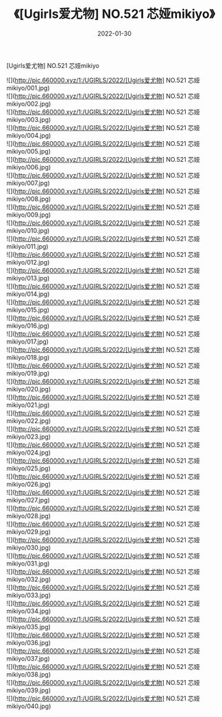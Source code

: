﻿---
layout: post
title:  《[Ugirls爱尤物] NO.521 芯娅mikiyo》
date:   2022-01-30
img: http://pic.660000.xyz/1:/UGIRLS/2022/[Ugirls爱尤物] NO.521 芯娅mikiyo/000.jpg
categories: [美女, 清纯, 唯美]
---

[Ugirls爱尤物] NO.521 芯娅mikiyo

 ![](http://pic.660000.xyz/1:/UGIRLS/2022/[Ugirls爱尤物] NO.521 芯娅mikiyo/001.jpg) <br>![](http://pic.660000.xyz/1:/UGIRLS/2022/[Ugirls爱尤物] NO.521 芯娅mikiyo/002.jpg) <br>![](http://pic.660000.xyz/1:/UGIRLS/2022/[Ugirls爱尤物] NO.521 芯娅mikiyo/003.jpg) <br>![](http://pic.660000.xyz/1:/UGIRLS/2022/[Ugirls爱尤物] NO.521 芯娅mikiyo/004.jpg) <br>![](http://pic.660000.xyz/1:/UGIRLS/2022/[Ugirls爱尤物] NO.521 芯娅mikiyo/005.jpg) <br>![](http://pic.660000.xyz/1:/UGIRLS/2022/[Ugirls爱尤物] NO.521 芯娅mikiyo/006.jpg) <br>![](http://pic.660000.xyz/1:/UGIRLS/2022/[Ugirls爱尤物] NO.521 芯娅mikiyo/007.jpg) <br>![](http://pic.660000.xyz/1:/UGIRLS/2022/[Ugirls爱尤物] NO.521 芯娅mikiyo/008.jpg) <br>![](http://pic.660000.xyz/1:/UGIRLS/2022/[Ugirls爱尤物] NO.521 芯娅mikiyo/009.jpg) <br>![](http://pic.660000.xyz/1:/UGIRLS/2022/[Ugirls爱尤物] NO.521 芯娅mikiyo/010.jpg) <br>![](http://pic.660000.xyz/1:/UGIRLS/2022/[Ugirls爱尤物] NO.521 芯娅mikiyo/011.jpg) <br>![](http://pic.660000.xyz/1:/UGIRLS/2022/[Ugirls爱尤物] NO.521 芯娅mikiyo/012.jpg) <br>![](http://pic.660000.xyz/1:/UGIRLS/2022/[Ugirls爱尤物] NO.521 芯娅mikiyo/013.jpg) <br>![](http://pic.660000.xyz/1:/UGIRLS/2022/[Ugirls爱尤物] NO.521 芯娅mikiyo/014.jpg) <br>![](http://pic.660000.xyz/1:/UGIRLS/2022/[Ugirls爱尤物] NO.521 芯娅mikiyo/015.jpg) <br>![](http://pic.660000.xyz/1:/UGIRLS/2022/[Ugirls爱尤物] NO.521 芯娅mikiyo/016.jpg) <br>![](http://pic.660000.xyz/1:/UGIRLS/2022/[Ugirls爱尤物] NO.521 芯娅mikiyo/017.jpg) <br>![](http://pic.660000.xyz/1:/UGIRLS/2022/[Ugirls爱尤物] NO.521 芯娅mikiyo/018.jpg) <br>![](http://pic.660000.xyz/1:/UGIRLS/2022/[Ugirls爱尤物] NO.521 芯娅mikiyo/019.jpg) <br>![](http://pic.660000.xyz/1:/UGIRLS/2022/[Ugirls爱尤物] NO.521 芯娅mikiyo/020.jpg) <br>![](http://pic.660000.xyz/1:/UGIRLS/2022/[Ugirls爱尤物] NO.521 芯娅mikiyo/021.jpg) <br>![](http://pic.660000.xyz/1:/UGIRLS/2022/[Ugirls爱尤物] NO.521 芯娅mikiyo/022.jpg) <br>![](http://pic.660000.xyz/1:/UGIRLS/2022/[Ugirls爱尤物] NO.521 芯娅mikiyo/023.jpg) <br>![](http://pic.660000.xyz/1:/UGIRLS/2022/[Ugirls爱尤物] NO.521 芯娅mikiyo/024.jpg) <br>![](http://pic.660000.xyz/1:/UGIRLS/2022/[Ugirls爱尤物] NO.521 芯娅mikiyo/025.jpg) <br>![](http://pic.660000.xyz/1:/UGIRLS/2022/[Ugirls爱尤物] NO.521 芯娅mikiyo/026.jpg) <br>![](http://pic.660000.xyz/1:/UGIRLS/2022/[Ugirls爱尤物] NO.521 芯娅mikiyo/027.jpg) <br>![](http://pic.660000.xyz/1:/UGIRLS/2022/[Ugirls爱尤物] NO.521 芯娅mikiyo/028.jpg) <br>![](http://pic.660000.xyz/1:/UGIRLS/2022/[Ugirls爱尤物] NO.521 芯娅mikiyo/029.jpg) <br>![](http://pic.660000.xyz/1:/UGIRLS/2022/[Ugirls爱尤物] NO.521 芯娅mikiyo/030.jpg) <br>![](http://pic.660000.xyz/1:/UGIRLS/2022/[Ugirls爱尤物] NO.521 芯娅mikiyo/031.jpg) <br>![](http://pic.660000.xyz/1:/UGIRLS/2022/[Ugirls爱尤物] NO.521 芯娅mikiyo/032.jpg) <br>![](http://pic.660000.xyz/1:/UGIRLS/2022/[Ugirls爱尤物] NO.521 芯娅mikiyo/033.jpg) <br>![](http://pic.660000.xyz/1:/UGIRLS/2022/[Ugirls爱尤物] NO.521 芯娅mikiyo/034.jpg) <br>![](http://pic.660000.xyz/1:/UGIRLS/2022/[Ugirls爱尤物] NO.521 芯娅mikiyo/035.jpg) <br>![](http://pic.660000.xyz/1:/UGIRLS/2022/[Ugirls爱尤物] NO.521 芯娅mikiyo/036.jpg) <br>![](http://pic.660000.xyz/1:/UGIRLS/2022/[Ugirls爱尤物] NO.521 芯娅mikiyo/037.jpg) <br>![](http://pic.660000.xyz/1:/UGIRLS/2022/[Ugirls爱尤物] NO.521 芯娅mikiyo/038.jpg) <br>![](http://pic.660000.xyz/1:/UGIRLS/2022/[Ugirls爱尤物] NO.521 芯娅mikiyo/039.jpg) <br>![](http://pic.660000.xyz/1:/UGIRLS/2022/[Ugirls爱尤物] NO.521 芯娅mikiyo/040.jpg) <br>